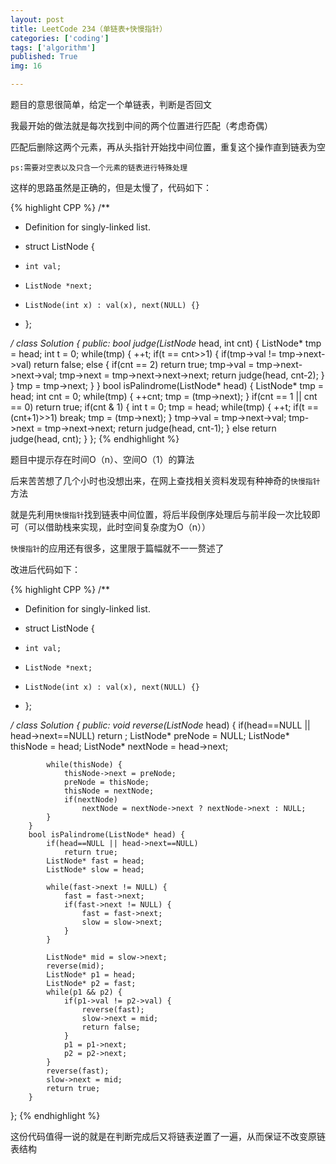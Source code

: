 ```yaml
---
layout: post
title: LeetCode 234（单链表+快慢指针）
categories: ['coding']
tags: ['algorithm']
published: True
img: 16

---
```


题目的意思很简单，给定一个单链表，判断是否回文

我最开始的做法就是每次找到中间的两个位置进行匹配（考虑奇偶）

匹配后删除这两个元素，再从头指针开始找中间位置，重复这个操作直到链表为空

`ps:需要对空表以及只含一个元素的链表进行特殊处理`

这样的思路虽然是正确的，但是太慢了，代码如下：

{% highlight CPP %}
/**

 * Definition for singly-linked list.

 * struct ListNode {

 *     int val;

 *     ListNode *next;

 *     ListNode(int x) : val(x), next(NULL) {}

 * };

 */
class Solution {
    public:
        bool judge(ListNode* head, int cnt) {
            ListNode* tmp = head;
            int t = 0;
            while(tmp) {
                ++t; 
                if(t == cnt>>1) {
                    if(tmp->val != tmp->next->val)
                        return false;
                    else {
                        if(cnt == 2) return true;
                        tmp->val = tmp->next->next->val;
                        tmp->next = tmp->next->next->next;
                        return judge(head, cnt-2);
                    }
                }
                tmp = tmp->next;
            }
        }
        bool isPalindrome(ListNode* head) {
            ListNode* tmp = head;
            int cnt = 0;
            while(tmp) {
                ++cnt;
                tmp = (tmp->next);
            }
            if(cnt == 1 || cnt == 0) return true;
            if(cnt & 1) {
                int t = 0;
                tmp = head;
                while(tmp) {
                    ++t;
                    if(t == (cnt+1)>>1)
                        break;
                    tmp = (tmp->next);
                }
                tmp->val = tmp->next->val;
                tmp->next = tmp->next->next;
                return judge(head, cnt-1);
            } else return judge(head, cnt);
        }
};
{% endhighlight %}

题目中提示存在时间O（n）、空间O（1）的算法

后来苦苦想了几个小时也没想出来，在网上查找相关资料发现有种神奇的`快慢指针`方法

就是先利用`快慢指针`找到链表中间位置，将后半段倒序处理后与前半段一次比较即可（可以借助栈来实现，此时空间复杂度为O（n））

`快慢指针`的应用还有很多，这里限于篇幅就不一一赘述了

改进后代码如下：

{% highlight CPP %}
/**

 * Definition for singly-linked list.

 * struct ListNode {

 *     int val;

 *     ListNode *next;

 *     ListNode(int x) : val(x), next(NULL) {}

 * };

 */
class Solution {
    public:
        void reverse(ListNode* head) {
            if(head==NULL || head->next==NULL) 
                return ;
            ListNode* preNode = NULL;
            ListNode* thisNode = head;
            ListNode* nextNode = head->next;

            while(thisNode) {
                thisNode->next = preNode;
                preNode = thisNode;
                thisNode = nextNode;
                if(nextNode)
                    nextNode = nextNode->next ? nextNode->next : NULL;
            }
        }
        bool isPalindrome(ListNode* head) {
            if(head==NULL || head->next==NULL)
                return true;
            ListNode* fast = head;
            ListNode* slow = head;

            while(fast->next != NULL) {
                fast = fast->next;
                if(fast->next != NULL) {
                    fast = fast->next;
                    slow = slow->next;
                }
            }

            ListNode* mid = slow->next;
            reverse(mid);
            ListNode* p1 = head;
            ListNode* p2 = fast;
            while(p1 && p2) {
                if(p1->val != p2->val) {
                    reverse(fast);
                    slow->next = mid;
                    return false;
                }
                p1 = p1->next;
                p2 = p2->next;
            }
            reverse(fast);
            slow->next = mid;
            return true;
        }
};
{% endhighlight %}

这份代码值得一说的就是在判断完成后又将链表逆置了一遍，从而保证不改变原链表结构

